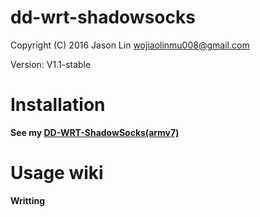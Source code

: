 # dd-wrt-shadowsocks

Copyright (C) 2016 Jason Lin <wojiaolinmu008@gmail.com>

Version: V1.1-stable

# Installation

**See my [DD-WRT-ShadowSocks(armv7)](http://www.router008.com/2016/04/19/DD-WRT-ShadowSocks/)**

# Usage wiki

**Writting**
